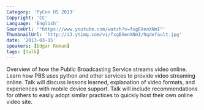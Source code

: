 ```yaml
---
Category: 'PyCon US 2013'
Copyright: 'CC'
Language: 'English'
SourceUrl: '"https://www.youtube.com/watch?v=fxgEXenXNmI"'
ThumbnailUrl: 'http://i3.ytimg.com/vi/fxgEXenXNmI/hqdefault.jpg'
date: '2013-03-15'
speakers: [Edgar Roman]
tags: [talk]
---
```

Overview of how the Public Broadcasting Service streams video online.  Learn how PBS uses python and other services to provide video streaming online.  Talk will discuss lessons learned, explanation of video formats, and experiences with mobile device support.  Talk will include recommendations for others to easily adopt similar practices to quickly host their own online video site.